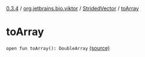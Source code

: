 [0.3.4](../../index.md) / [org.jetbrains.bio.viktor](../index.md) / [StridedVector](index.md) / [toArray](.)

# toArray

`open fun toArray(): DoubleArray` [(source)](https://github.com/JetBrains-Research/viktor/blob/0.3.4/src/main/kotlin/org/jetbrains/bio/viktor/StridedVector.kt#L428)